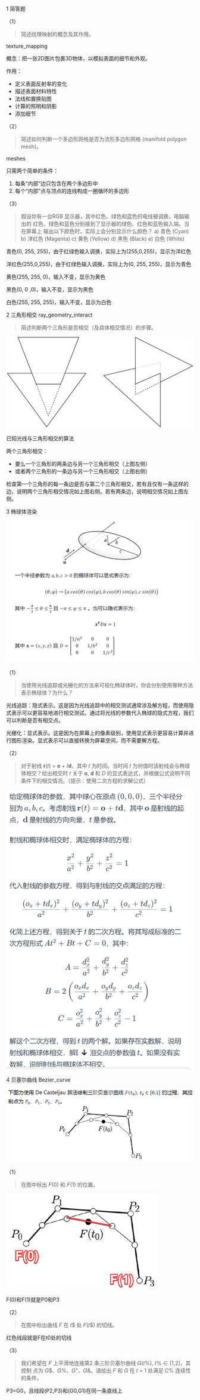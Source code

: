 1 简答题

（1）

> 简述纹理映射的概念及其作用。

texture_mapping

概念：把一张2D图片包裹3D物体，以模拟表面的细节和外观。

作用：

- 定义表面反射率的变化
- 描述表面材料特性
- 法线和置换贴图
- 计算的照明和阴影
- 添加细节

（2）

> 简述如何判断一个多边形网格是否为流形多边形网格 (manifold polygon
> mesh)。

meshes

只需两个简单的条件：

1. 每条“内部”边只包含在两个多边形中
2. 每个“内部”点与顶点的连线构成一圈循环的多边形

（3）

> 假设你有一台RGB 显示器，其中红色、绿色和蓝色的电线被调换，电脑输出的
> 红色、绿色和蓝色分别接到了显示器的绿色、红色和蓝色输入端。当在屏幕上
> 输出以下颜色时，实际上会分别显示什么颜色？
> a) 青色 (Cyan)
> b) 洋红色 (Magenta)
> c) 黄色 (Yellow)
> d) 黑色 (Black)
> e) 白色 (White)

青色(0, 255, 255)，由于红绿色输入调换，实际上为(255,0,255)，显示为洋红色

洋红色(255,0,255)，由于红绿色输入调换，实际上为(0, 255, 255)，显示为青色

黄色(255, 255, 0)，输入不变，显示为黄色

黑色(0, 0 ,0)，输入不变，显示为黑色

白色(255, 255, 255)，输入不变，显示为白色

2 三角形相交 ray_geometry_interact

> 简述判断两个三角形是否相交（及具体相交情况）的步骤。

![image-20231212174346327](pic/image-20231212174346327.png)

已知光线与三角形相交的算法

两个三角形相交：

- 要么一个三角形的两条边与另一个三角形相交（上图左侧）
- 或者两个三角形的一条边与另一个三角形相交（上图右侧）

检查第一个三角形的每一条边是否与第二个三角形相交，若有且仅有一条这样的边，说明两个三角形相交情况如上图右侧。若有两条边，说明相交情况如上图左侧。

3 椭球体渲染

![image-20231213170407419](pic/image-20231213170407419.png)

（1）

>当使用光线追踪或光栅化的方法来可视化椭球体时，你会分别使用哪种方法表示椭球体？为什么？

光线追踪：隐式表示。这是因为光线追踪中的相交测试通常涉及解方程，而使用隐式表示可以更容易地进行相交测试。通过将光线的参数代入椭球的隐式方程，我们可以判断是否有相交点。

光栅化：显式表示。这是因为在屏幕上的像素级别，使用显式表示更容易计算并进行图形渲染。显式表示可以直接转换为屏幕空间，而不需要解方程。

（2）

> 对于射线 𝐫(𝑡) = 𝐨 + 𝑡𝐝，其中 𝑡 为时间。当时间 𝑡 为何值时该射线会与椭球体相交？给出相交时 𝑡 关于 𝐨, 𝐝 和 𝐷 的显式表达式，并根据公式说明不同条件下的相交情况。（提示：使用二次方程的求解公式）

![image-20231213170308447](pic/image-20231213170308447.png)

4 贝塞尔曲线 Bezier_curve

![image-20231214130921941](pic/image-20231214130921941.png)

（1）

> 在图中标出 𝐹(0) 和 𝐹(1) 的位置。

![Acrobat_jD6Pv6U3E4](pic/Acrobat_jD6Pv6U3E4.png)

F(0)和F(1)就是P0和P3

（2）

> 在图中标出曲线 𝐹 在 𝑡$ 处 𝐹(𝑡$) 的切线。

红色线段就是F在t0处的切线

（3）

> 我们希望在 𝐹 上平滑地连接第2 条三阶贝塞尔曲线 𝐺(𝑡%), 𝑡% ∈ [1,2]，其控制
> 点为 𝐺$、𝐺%、𝐺"、𝐺&。请给出 𝐹 和 𝐺 在 𝑡 = 1 处满足 𝐶% 连续性的条件。

P3=G0，且线段(P2,P3)和(G0,G1)在同一条直线上
